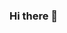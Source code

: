 ### Hi there 👋

<!--
**ZTSTZ/ztstz** is a ✨ _special_ ✨ repository because its `README.md` (this file) appears on your GitHub profile.

Here are some ideas to get you started:

- 🔭 I’m currently working on ...
- 🌱 I’m currently learning python
- 👯 I’m looking to collaborate on ...
- 🤔 I’m looking for help with ...
- 💬 Ask me about DAY
- 📫 How to reach me: ...
- 😄 Pronouns: old hanpi
- ⚡ Fun fact: ...
-->
